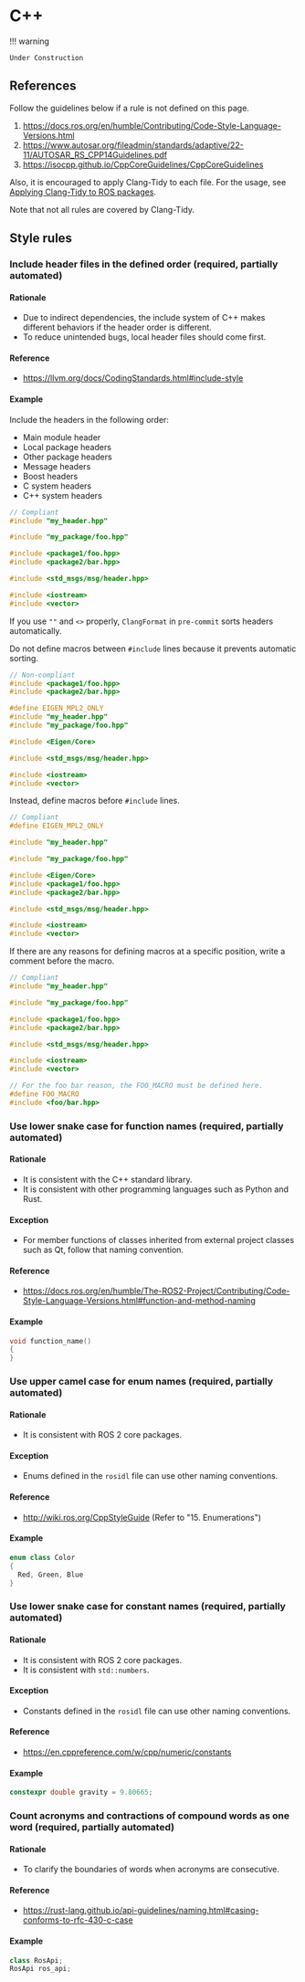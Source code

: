 # C++

!!! warning

    Under Construction

## References

Follow the guidelines below if a rule is not defined on this page.

1. <https://docs.ros.org/en/humble/Contributing/Code-Style-Language-Versions.html>
2. <https://www.autosar.org/fileadmin/standards/adaptive/22-11/AUTOSAR_RS_CPP14Guidelines.pdf>
3. <https://isocpp.github.io/CppCoreGuidelines/CppCoreGuidelines>

Also, it is encouraged to apply Clang-Tidy to each file.
For the usage, see [Applying Clang-Tidy to ROS packages](../../../how-to-guides/applying-clang-tidy-to-ros-packages.md).

Note that not all rules are covered by Clang-Tidy.

## Style rules

### Include header files in the defined order (required, partially automated)

#### Rationale

- Due to indirect dependencies, the include system of C++ makes different behaviors if the header order is different.
- To reduce unintended bugs, local header files should come first.

#### Reference

- <https://llvm.org/docs/CodingStandards.html#include-style>

#### Example

Include the headers in the following order:

- Main module header
- Local package headers
- Other package headers
- Message headers
- Boost headers
- C system headers
- C++ system headers

```cpp
// Compliant
#include "my_header.hpp"

#include "my_package/foo.hpp"

#include <package1/foo.hpp>
#include <package2/bar.hpp>

#include <std_msgs/msg/header.hpp>

#include <iostream>
#include <vector>
```

If you use `""` and `<>` properly, `ClangFormat` in `pre-commit` sorts headers automatically.

Do not define macros between `#include` lines because it prevents automatic sorting.

```cpp
// Non-compliant
#include <package1/foo.hpp>
#include <package2/bar.hpp>

#define EIGEN_MPL2_ONLY
#include "my_header.hpp"
#include "my_package/foo.hpp"

#include <Eigen/Core>

#include <std_msgs/msg/header.hpp>

#include <iostream>
#include <vector>
```

Instead, define macros before `#include` lines.

```cpp
// Compliant
#define EIGEN_MPL2_ONLY

#include "my_header.hpp"

#include "my_package/foo.hpp"

#include <Eigen/Core>
#include <package1/foo.hpp>
#include <package2/bar.hpp>

#include <std_msgs/msg/header.hpp>

#include <iostream>
#include <vector>
```

If there are any reasons for defining macros at a specific position, write a comment before the macro.

```cpp
// Compliant
#include "my_header.hpp"

#include "my_package/foo.hpp"

#include <package1/foo.hpp>
#include <package2/bar.hpp>

#include <std_msgs/msg/header.hpp>

#include <iostream>
#include <vector>

// For the foo bar reason, the FOO_MACRO must be defined here.
#define FOO_MACRO
#include <foo/bar.hpp>
```

### Use lower snake case for function names (required, partially automated)

#### Rationale

- It is consistent with the C++ standard library.
- It is consistent with other programming languages such as Python and Rust.

#### Exception

- For member functions of classes inherited from external project classes such as Qt, follow that naming convention.

#### Reference

- <https://docs.ros.org/en/humble/The-ROS2-Project/Contributing/Code-Style-Language-Versions.html#function-and-method-naming>

#### Example

```cpp
void function_name()
{
}
```

### Use upper camel case for enum names (required, partially automated)

#### Rationale

- It is consistent with ROS 2 core packages.

#### Exception

- Enums defined in the `rosidl` file can use other naming conventions.

#### Reference

- <http://wiki.ros.org/CppStyleGuide> (Refer to "15. Enumerations")

#### Example

```cpp
enum class Color
{
  Red, Green, Blue
}
```

### Use lower snake case for constant names (required, partially automated)

#### Rationale

- It is consistent with ROS 2 core packages.
- It is consistent with `std::numbers`.

#### Exception

- Constants defined in the `rosidl` file can use other naming conventions.

#### Reference

- <https://en.cppreference.com/w/cpp/numeric/constants>

#### Example

```cpp
constexpr double gravity = 9.80665;
```

### Count acronyms and contractions of compound words as one word (required, partially automated)

#### Rationale

- To clarify the boundaries of words when acronyms are consecutive.

#### Reference

- <https://rust-lang.github.io/api-guidelines/naming.html#casing-conforms-to-rfc-430-c-case>

#### Example

```cpp
class RosApi;
RosApi ros_api;
```
